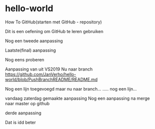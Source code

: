 # hello-world
How To GitHub(starten met GitHub - repository) 

Dit is een oefening om GitHub te leren gebruiken


Nog een tweede aanpassing


Laatste(final) aanpassing


Nog eens proberen

Aanpassing van uit VS2019
Nu naar branch
https://github.com/JanVerho/hello-world/blob/PushBranchREADME/README.md


Nog een lijn toegevoegd maar nu naar branch...
.....
nog een lijn...

vandaag zaterdag gemaakte aanpassing
Nog een aanpassing na merge naar master op github

derde aanpassing

Dat is idd beter

